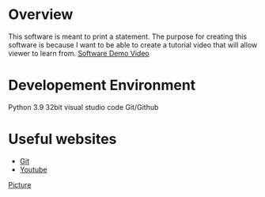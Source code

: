 # Overview
This software is meant to print a statement. 
The purpose for creating this software is because I want to be 
able to create a tutorial video that will allow viewer to learn from. 
[Software Demo Video](https://www.youtube.com/watch?v=98pbJ9wHbg0&ab_channel=LS)


# Developement Environment

Python 3.9 32bit
visual studio code
Git/Github

# Useful websites 
* [Git](https://git-scm.com/downloads)
* [Youtube](https://www.youtube.com/watch?v=eUX0MtmjVTc&ab_channel=Engelito)

[Picture](helloworld.PNG)
